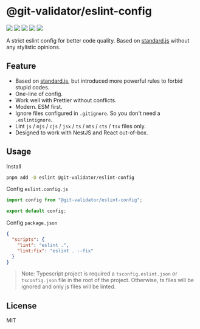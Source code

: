 # @git-validator/eslint-config

[![](https://img.shields.io/npm/l/@git-validator/eslint-config.svg)](https://github.com/zanminkian/git-validator/blob/main/LICENSE)
[![](https://img.shields.io/npm/v/@git-validator/eslint-config.svg)](https://www.npmjs.com/package/@git-validator/eslint-config)
[![](https://img.shields.io/npm/dm/@git-validator/eslint-config.svg)](https://www.npmjs.com/package/@git-validator/eslint-config)
[![](https://img.shields.io/librariesio/release/npm/@git-validator/eslint-config)](https://www.npmjs.com/package/@git-validator/eslint-config)
[![](https://packagephobia.com/badge?p=@git-validator/eslint-config)](https://packagephobia.com/result?p=@git-validator/eslint-config)

A strict eslint config for better code quality. Based on [standard.js](https://github.com/standard/standard) without any stylistic opinions.

## Feature

- Based on [standard.js](https://github.com/standard/standard), but introduced more powerful rules to forbid stupid codes.
- One-line of config.
- Work well with Prettier without conflicts.
- Modern. ESM first.
- Ignore files configured in `.gitignore`. So you don't need a `.eslintignore`.
- Lint `js` / `mjs` / `cjs` / `jsx` / `ts` / `mts` / `cts` / `tsx` files only.
- Designed to work with NestJS and React out-of-box.

## Usage

Install

```sh
pnpm add -D eslint @git-validator/eslint-config
```

Config `eslint.config.js`

```js
import config from "@git-validator/eslint-config";

export default config;
```

Config `package.json`

```json
{
  "scripts": {
    "lint": "eslint .",
    "lint:fix": "eslint . --fix"
  }
}
```

> Note: Typescript project is required a `tsconfig.eslint.json` or `tsconfig.json` file in the root of the project. Otherwise, ts files will be ignored and only js files will be linted.

## License

MIT
